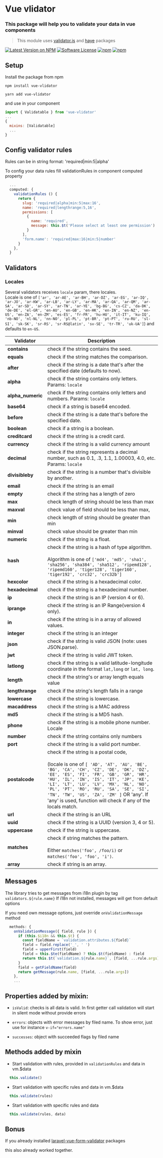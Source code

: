 # Vue vlidator

### This package will help you to validate your data in vue components

> This module uses [validator.js](https://github.com/chriso/validator.js) and [haye](https://github.com/poppinss/haye) packages

[![Latest Version on NPM](https://img.shields.io/npm/v/vue-vlidator.svg?style=flat-square)](https://npmjs.com/package/vue-vlidator)
  [![Software License](https://img.shields.io/badge/license-MIT-brightgreen.svg?style=flat-square)](LICENSE.md)
  [![npm](https://img.shields.io/npm/dt/vue-vlidator.svg?style=flat-square)](https://npmjs.com/package/vue-vlidator)
  [![npm](https://img.shields.io/npm/dm/vue-vlidator.svg?style=flat-square)](https://npmjs.com/package/vue-vlidator)


## Setup

Install the package from npm

```npm
npm install vue-vlidator
```

```yarn
yarn add vue-vlidator
```

and use in your component

```js
import { Validatable } from 'vue-vlidator'
...
{
  mixins: [Validatable]
  ...
}
```

## Config validator rules

Rules can be in string format:
'required|min:5|alpha'

To config your data rules fill validationRules in component computed property

```js
  ...
  computed: {
    validationRules () {
      return {
        slug: 'required|alpha|min:5|max:16',
        name: 'required|lengthrange:5,16',
        permissions: [
          {
            name: 'required',
            message: this.$t('Please select at least one permission')
          }
        ],
        'form.name': 'required|max:16|min:5|number'
      }
    },
  }
```

## Validators

### Locales
Several validators receives `locale` param, there locales.<br/>
Locale is one of `['ar', 'ar-AE', 'ar-BH', 'ar-DZ', 'ar-EG', 'ar-IQ', 'ar-JO', 'ar-KW', 'ar-LB', 'ar-LY', 'ar-MA', 'ar-QA', 'ar-QM', 'ar-SA', 'ar-SD', 'ar-SY', 'ar-TN', 'ar-YE', 'bg-BG', 'cs-CZ', 'da-DK', 'de-DE', 'el-GR', 'en-AU', 'en-GB', 'en-HK', 'en-IN', 'en-NZ', 'en-US', 'en-ZA', 'en-ZM', 'es-ES', 'fr-FR', 'hu-HU', 'it-IT', 'ku-IQ', 'nb-NO', 'nl-NL', 'nn-NO', 'pl-PL', 'pt-BR', 'pt-PT', 'ru-RU', 'sl-SI', 'sk-SK', 'sr-RS', 'sr-RS@latin', 'sv-SE', 'tr-TR', 'uk-UA']`) and defaults to `en-US`. 

Validator                   | Description
--------------------------- | --------------------------------------
**contains**                | check if the string contains the seed.
**equals**                  | check if the string matches the comparison.
**after**                   | check if the string is a date that's after the specified date (defaults to now).
**alpha**                   | check if the string contains only letters. Params: `locale`
**alpha_numeric**           | check if the string contains only letters and numbers. Params: `locale`
**base64**                  | check if a string is base64 encoded.
**before**                  | check if the string is a date that's before the specified date.
**boolean**                 | check if a string is a boolean.
**creditcard**              | check if the string is a credit card.
**currency**                | check if the string is a valid currency amount
**decimal**                 | check if the string represents a decimal number, such as 0.1, .3, 1.1, 1.00003, 4.0, etc.<br/> Params: `locale`
**divisibleby**             | check if the string is a number that's divisible by another.
**email**                   | check if the string is an email
**empty**                   | check if the string has a length of zero
**max**                     | check length of string should be less than max
**maxval**                  | check value of field should be less than max,
**min**                     | check length of string should be greater than min
**minval**                  | check value should be greater than min
**numeric**                 | check if the string is a float.
**hash**                    | check if the string is a hash of type algorithm.<br/><br/>Algorithm is one of `['md4', 'md5', 'sha1', 'sha256', 'sha384', 'sha512', 'ripemd128', 'ripemd160', 'tiger128', 'tiger160', 'tiger192', 'crc32', 'crc32b']`
**hexcolor**                | check if the string is a hexadecimal color.
**hexadecimal**             | check if the string is a hexadecimal number.
**ip**                      | check if the string is an IP (version 4 or 6).
**iprange**                 | check if the string is an IP Range(version 4 only).
**in**                      | check if the string is in a array of allowed values.
**integer**                     | check if the string is an integer
**json**                    | check if the string is valid JSON (note: uses JSON.parse).
**jwt**                     | check if the string is valid JWT token.
**latlong**                 | check if the string is a valid latitude-longitude coordinate in the format `lat,long` or `lat, long`.
**length**                  | check if the string's or array length equals value
**lengthrange**          | check if the string's length falls in a range
**lowercase**               | check if the string is lowercase.
**macaddress**              | check if the string is a MAC address
**md5**                     | check if the string is a MD5 hash.
**phone**                   | check if the string is a mobile phone number. Locale
**number**                 | check if the string contains only numbers
**port**                    | check if the string is a valid port number.
**postalcode**              | check if the string is a postal code,<br/><br/>(locale is one of `[ 'AD', 'AT', 'AU', 'BE', 'BG', 'CA', 'CH', 'CZ', 'DE', 'DK', 'DZ', 'EE', 'ES', 'FI', 'FR', 'GB', 'GR', 'HR', 'HU', 'IL', 'IN', 'IS', 'IT', 'JP', 'KE', 'LI', 'LT', 'LU', 'LV', 'MX', 'NL', 'NO', 'PL', 'PT', 'RO', 'RU', 'SA', 'SE', 'SI', 'TN', 'TW', 'US', 'ZA', 'ZM' ]` OR 'any'. If 'any' is used, function will check if any of the locals match.
**url**                     | check if the string is an URL
**uuid**                    | check if the string is a UUID (version 3, 4 or 5).
**uppercase**               | check if the string is uppercase.
**matches**                 | check if string matches the pattern.<br/><br/>Either `matches('foo', /foo/i)` or `matches('foo', 'foo', 'i')`.
**array**                   | check if string is an array.

## Messages

The library tries to get messages from i18n plugin by tag `validators.${rule.name}`
If i18n not installed, messages will get from default options

If you need own message options, just override `onValidationMessage` method
```js
  methods: {
    onValidationMessage({ field, rule }) {
      if (this.$i18n && this.$t) {
        const fieldName = `validation.attributes.${field}`
        field = field.replace('_', ' ')
        field = upperFirst(field)
        field = this.$te(fieldName) ? this.$t(fieldName) : field
        return this.$t(`validation.${rule.name}`, [field, ...rule.args])
      }
      field = getFieldName(field)
      return getMessage(rule.name, [field, ...rule.args])
    },
    ...
```

## Properties added by mixin:

 - `isValid`: checks is all data is valid. In first getter call validation will start in silent mode without provide errors

 - `errors`: objects with error messages by filed name. To show error, just use for instance `v-if="errors.name"`

 - `successes`: object with succeeded flags by filed name

## Methods added by mixin

- Start validation with rules, provided in `validationRules` and data in vm.$data
```js
  this.validate()
```

- Start validation with specific rules and data in vm.$data
```js
  this.validate(rules)
```

- Start validation with specific rules and data
```js
  this.validate(rules, data)
```

## Bonus

If you already installed [laravel-vue-form-validator](https://www.npmjs.com/package/laravel-vue-form-validator) packages

this also already worked together.
